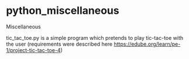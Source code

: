 # python_miscellaneous
Miscellaneous

tic_tac_toe.py is a simple program which pretends to play tic-tac-toe with the user (requirements were described here https://edube.org/learn/pe-1/project-tic-tac-toe-4)
